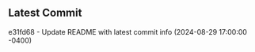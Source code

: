 
## Latest Commit
e31fd68 - Update README with latest commit info (2024-08-29 17:00:00 -0400) <Yunxi-Zhou>
